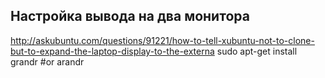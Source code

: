 Настройка вывода на два монитора
--------------------------------

http://askubuntu.com/questions/91221/how-to-tell-xubuntu-not-to-clone-but-to-expand-the-laptop-display-to-the-externa
sudo apt-get install grandr
#or arandr
